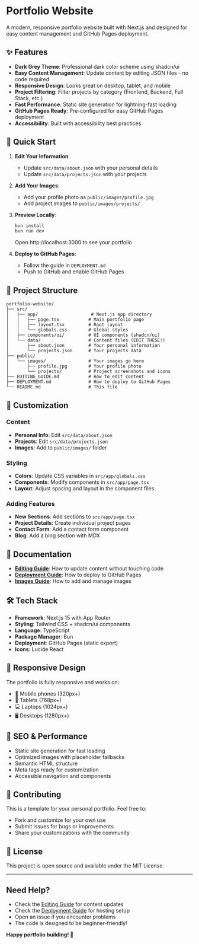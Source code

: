 # Portfolio Website

A modern, responsive portfolio website built with Next.js and designed for easy content management and GitHub Pages deployment.

## ✨ Features

- **Dark Grey Theme**: Professional dark color scheme using shadcn/ui
- **Easy Content Management**: Update content by editing JSON files - no code required
- **Responsive Design**: Looks great on desktop, tablet, and mobile
- **Project Filtering**: Filter projects by category (Frontend, Backend, Full Stack, etc.)
- **Fast Performance**: Static site generation for lightning-fast loading
- **GitHub Pages Ready**: Pre-configured for easy GitHub Pages deployment
- **Accessibility**: Built with accessibility best practices

## 🚀 Quick Start

1. **Edit Your Information**:
   - Update `src/data/about.json` with your personal details
   - Update `src/data/projects.json` with your projects

2. **Add Your Images**:
   - Add your profile photo as `public/images/profile.jpg`
   - Add project images to `public/images/projects/`

3. **Preview Locally**:
   ```bash
   bun install
   bun run dev
   ```
   Open http://localhost:3000 to see your portfolio

4. **Deploy to GitHub Pages**:
   - Follow the guide in `DEPLOYMENT.md`
   - Push to GitHub and enable GitHub Pages

## 📁 Project Structure

```
portfolio-website/
├── src/
│   ├── app/                    # Next.js app directory
│   │   ├── page.tsx           # Main portfolio page
│   │   ├── layout.tsx         # Root layout
│   │   └── globals.css        # Global styles
│   ├── components/ui/         # UI components (shadcn/ui)
│   └── data/                  # Content files (EDIT THESE!)
│       ├── about.json         # Your personal information
│       └── projects.json      # Your projects data
├── public/
│   └── images/                # Your images go here
│       ├── profile.jpg        # Your profile photo
│       └── projects/          # Project screenshots and icons
├── EDITING_GUIDE.md           # How to edit content
├── DEPLOYMENT.md              # How to deploy to GitHub Pages
└── README.md                  # This file
```

## 🎨 Customization

### Content
- **Personal Info**: Edit `src/data/about.json`
- **Projects**: Edit `src/data/projects.json`
- **Images**: Add to `public/images/` folder

### Styling
- **Colors**: Update CSS variables in `src/app/globals.css`
- **Components**: Modify components in `src/app/page.tsx`
- **Layout**: Adjust spacing and layout in the component files

### Adding Features
- **New Sections**: Add sections to `src/app/page.tsx`
- **Project Details**: Create individual project pages
- **Contact Form**: Add a contact form component
- **Blog**: Add a blog section with MDX

## 📖 Documentation

- **[Editing Guide](EDITING_GUIDE.md)**: How to update content without touching code
- **[Deployment Guide](DEPLOYMENT.md)**: How to deploy to GitHub Pages
- **[Images Guide](public/images/README.md)**: How to add and manage images

## 🛠️ Tech Stack

- **Framework**: Next.js 15 with App Router
- **Styling**: Tailwind CSS + shadcn/ui components
- **Language**: TypeScript
- **Package Manager**: Bun
- **Deployment**: GitHub Pages (static export)
- **Icons**: Lucide React

## 📱 Responsive Design

The portfolio is fully responsive and works on:
- 📱 Mobile phones (320px+)
- 📲 Tablets (768px+)
- 💻 Laptops (1024px+)
- 🖥️ Desktops (1280px+)

## 🎯 SEO & Performance

- Static site generation for fast loading
- Optimized images with placeholder fallbacks
- Semantic HTML structure
- Meta tags ready for customization
- Accessible navigation and components

## 🤝 Contributing

This is a template for your personal portfolio. Feel free to:
- Fork and customize for your own use
- Submit issues for bugs or improvements
- Share your customizations with the community

## 📄 License

This project is open source and available under the MIT License.

---

## Need Help?

- Check the [Editing Guide](EDITING_GUIDE.md) for content updates
- Check the [Deployment Guide](DEPLOYMENT.md) for hosting setup
- Open an issue if you encounter problems
- The code is designed to be beginner-friendly!

**Happy portfolio building! 🚀**
